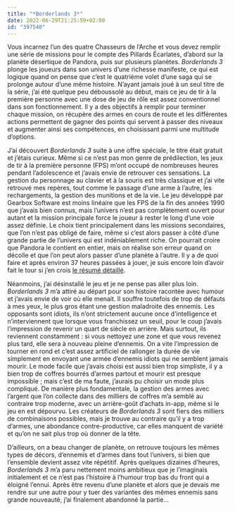 ```yaml
---
title: "*Borderlands 3*"
date: 2022-06-29T21:25:59+02:00
id: "397540"
---
```


Vous incarnez l’un des quatre Chasseurs de l’Arche et vous devez remplir une série de missions pour le compte des Pillards Écarlates, d’abord sur la planète désertique de Pandora, puis sur plusieurs planètes. *Borderlands 3* plonge les joueurs dans son univers d’une richesse manifeste, ce qui est logique quand on pense que c’est le quatrième volet d’une saga qui se prolonge autour d’une même histoire. N’ayant jamais joué à un seul titre de la série, j’ai été quelque peu déboussolé au début, mais ce jeu de tir à la première personne avec une dose de jeu de rôle est assez conventionnel dans son fonctionnement. Il y a des objectifs à remplir pour terminer chaque mission, on récupère des armes en cours de route et les différentes actions permettent de gagner des points qui servent à passer des niveaux et augmenter ainsi ses compétences, en choisissant parmi une multitude d’options. 

J’ai découvert *Borderlands 3* suite à une offre spéciale, le titre était gratuit et j’étais curieux. Même si ce n’est pas mon genre de prédilection, les jeux de tir à la première personne (FPS) m’ont occupé de nombreuses heures pendant l’adolescence et j’avais envie de retrouver ces sensations. La gestion du personnage au clavier et à la souris est très classique et j’ai vite retrouvé mes repères, tout comme le passage d’une arme à l’autre, les rechargements, la gestion des munitions et de la vie. Le jeu développé par Gearbox Software est moins linéaire que les FPS de la fin des années 1990 que j’avais bien connus, mais l’univers n’est pas complètement ouvert pour autant et la mission principale force le joueur à rester le long d’une voie assez définie. Le choix tient principalement dans les missions secondaires, que l’on n’est pas obligé de faire, même si c’est alors passer à côté d’une grande partie de l’univers qui est indéniablement riche. On pourrait croire que Pandora le contient en entier, mais on réalise son erreur quand on décolle et que l’on peut alors passer d’une planète à l’autre. Il y a de quoi faire et après environ 37 heures passées à jouer, je suis encore loin d’avoir fait le tour si j’en crois [le résumé détaillé](https://fr.wikipedia.org/wiki/Borderlands_3#Synopsis).

Néanmoins, j’ai désinstallé le jeu et je ne pense pas aller plus loin. *Borderlands 3* m’a attiré au départ pour son histoire racontée avec humour et j’avais envie de voir où elle menait. Il souffre toutefois de trop de défauts à mes yeux, le plus gros étant une gestion maladroite des ennemis. Les opposants sont idiots, ils n’ont strictement aucune once d’intelligence et n’interviennent que lorsque vous franchissez un seuil, pour le coup j’avais l’impression de revenir un quart de siècle en arrière. Mais surtout, ils reviennent constamment : si vous nettoyez une zone et que vous revenez plus tard, elle sera à nouveau pleine d’ennemis. On a vite l’impression de tourner en rond et c’est assez artificiel de rallonger la durée de vie simplement en envoyant une armée d’ennemis idiots qui ne semblent jamais mourir. Le mode facile que j’avais choisi est aussi bien trop simpliste, il y a bien trop de coffres bourrés d’armes partout et mourir est presque impossible ; mais c’est de ma faute, j’aurais pu choisir un mode plus compliqué. De manière plus fondamentale, la gestion des armes avec l’argent que l’on collecte dans des milliers de coffres m’a semblé au contraire trop moderne, avec un arrière-goût d’achats in-app, même si le jeu en est dépourvu. Les créateurs de *Borderlands 3* sont fiers des milliers de combinaisons possibles, mais je trouve au contraire qu’il y a trop d’armes, une abondance contre-productive, car elles manquent de variété et qu’on ne sait plus trop où donner de la tête.

D’ailleurs, on a beau changer de planète, on retrouve toujours les mêmes types de décors, d’ennemis et d’armes dans tout l’univers, si bien que l’ensemble devient assez vite répétitif. Après quelques dizaines d’heures, *Borderlands 3* m’a paru nettement moins ambitieux que je l’imaginais initialement et ce n’est pas l’histoire à l’humour trop bas du front qui a éloigné l’ennui. Après être revenu d’une planète et alors que je devais me rendre sur une autre pour y tuer des variantes des mêmes ennemis sans grande nouveauté, j’ai finalement abandonné la partie… 